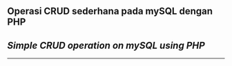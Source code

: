 ## Operasi CRUD sederhana pada mySQL dengan PHP
## _Simple CRUD operation on mySQL using PHP_ 
------------------------------------------------
